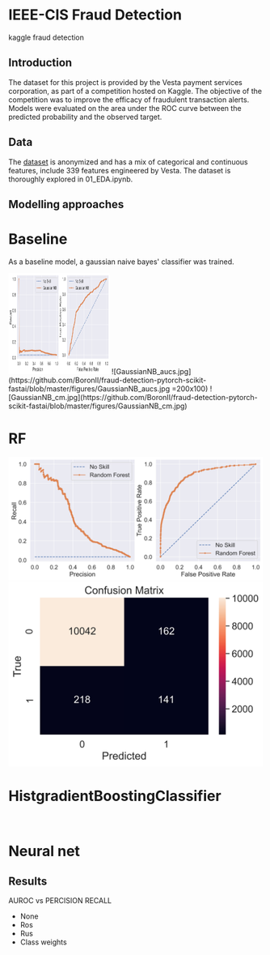 # IEEE-CIS Fraud Detection
kaggle fraud detection

## Introduction 

The dataset for this project is provided by the Vesta payment services corporation, 
as part of a competition hosted on Kaggle. The objective of the competition was to 
improve the efficacy of fraudulent transaction alerts. Models were evaluated on the 
area under the ROC curve between the predicted probability and the observed target.

## Data

The [dataset](https://www.kaggle.com/c/ieee-fraud-detection/discussion/101203) is 
anonymized and has a mix of categorical and continuous features, include 339 
features engineered by Vesta. The dataset is thoroughly explored in 01_EDA.ipynb.  

## Modelling approaches

# Baseline
As a baseline model, a gaussian naive bayes' classifier was trained.

<img src="https://github.com/BoronII/fraud-detection-pytorch-scikit-fastai/blob/master/figures/GaussianNB_aucs.jpg" width="200" height="200" />
![GaussianNB_aucs.jpg](https://github.com/BoronII/fraud-detection-pytorch-scikit-fastai/blob/master/figures/GaussianNB_aucs.jpg =200x100)
![GaussianNB_cm.jpg](https://github.com/BoronII/fraud-detection-pytorch-scikit-fastai/blob/master/figures/GaussianNB_cm.jpg)

# RF

![Important_Features_RF_aucs.jpg](https://github.com/BoronII/fraud-detection-pytorch-scikit-fastai/blob/master/figures/Important_Features_RF_aucs.jpg)
![Important_Features_RF_cm.jpg](https://github.com/BoronII/fraud-detection-pytorch-scikit-fastai/blob/master/figures/Important_Features_RF_cm.jpg)

# HistgradientBoostingClassifier

![]()
![]()

# Neural net

## Results

AUROC vs PERCISION RECALL
- None
- Ros
- Rus
- Class weights




